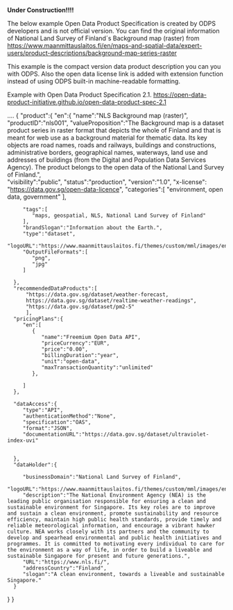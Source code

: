 **Under Construction!!!!**

The below example Open Data Product Specification is created by ODPS developers and is not official version. You can find the original information of National Land Survey of Finland´s Background map (raster) from https://www.maanmittauslaitos.fi/en/maps-and-spatial-data/expert-users/product-descriptions/background-map-series-raster

This example is the compact version data product description you can you with ODPS. Also the open data license link is added with extension function instead of using ODPS built-in machine-readable formatting.

Example with Open Data Product Specification 2.1. https://open-data-product-initiative.github.io/open-data-product-spec-2.1

....
{
   "product":{
      "en":{
         "name":"NLS Background map (raster)",
         "productID":"nls001",
         "valueProposition":"The Background map is a dataset product series in raster format that depicts the whole of Finland and that is meant for web use as a background material for thematic data. Its key objects are road names, roads and railways, buildings and constructions, administrative borders, geographical names, waterways, land use and addresses of buildings (from the Digital and Population Data Services Agency).
The product belongs to the open data of the National Land Survey of Finland.",         
         "visibility":"public",
         "status":"production",
         "version":"1.0",
         "x-license": "https://data.gov.sg/open-data-licence",
         "categories":[
            "environment, open data, government"
         ],
         
         "tags":[
            "maps, geospatial, NLS, National Land Survey of Finland" 
         ],
         "brandSlogan":"Information about the Earth.",
         "type":"dataset",
         "logoURL":"https://www.maanmittauslaitos.fi/themes/custom/mml/images/english_logo_rgb.svg",
         "OutputFileFormats":[
            "png",
            "jpg"
         ]
         
      },
      "recommendedDataProducts":[
          "https://data.gov.sg/dataset/weather-forecast, 
          https://data.gov.sg/dataset/realtime-weather-readings",
          "https://data.gov.sg/dataset/pm2-5"
          ],      
      "pricingPlans":{
         "en":[
            {
               "name":"Freemium Open Data API",
               "priceCurrency":"EUR",
               "price":"0.00",
               "billingDuration":"year",
               "unit":"open-data",
               "maxTransactionQuantity":"unlimited"
            },
            
         ]
      },

      "dataAccess":{
         "type":"API",
         "authenticationMethod":"None",
         "specification":"OAS",
         "format":"JSON",
         "documentationURL":"https://data.gov.sg/dataset/ultraviolet-index-uvi"
      
     
      },
      "dataHolder":{
       
         "businessDomain":"National Land Survey of Finland",
         "logoURL":"https://www.maanmittauslaitos.fi/themes/custom/mml/images/english_logo_rgb.svg",
         "description":"The National Environment Agency (NEA) is the leading public organisation responsible for ensuring a clean and sustainable environment for Singapore. Its key roles are to improve and sustain a clean environment, promote sustainability and resource efficiency, maintain high public health standards, provide timely and reliable meteorological information, and encourage a vibrant hawker culture. NEA works closely with its partners and the community to develop and spearhead environmental and public health initiatives and programmes. It is committed to motivating every individual to care for the environment as a way of life, in order to build a liveable and sustainable Singapore for present and future generations.",
         "URL":"https://www.nls.fi/",
         "addressCountry":"Finland",
         "slogan":"A clean environment, towards a liveable and sustainable Singapore."
      }
   }
}
